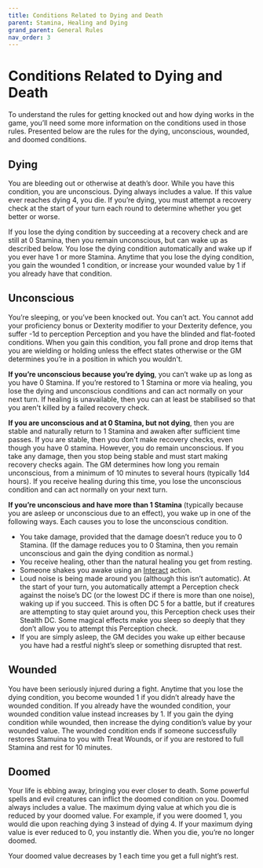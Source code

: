 ```yaml
---
title: Conditions Related to Dying and Death
parent: Stamina, Healing and Dying
grand_parent: General Rules
nav_order: 3
---
```


# Conditions Related to Dying and Death
To understand the rules for getting knocked out and how dying works in the game, you’ll need some more information on the conditions used in those rules. Presented below are the rules for the dying, unconscious, wounded, and doomed conditions.

## Dying
You are bleeding out or otherwise at death’s door. While you have this condition, you are unconscious. Dying always includes a value. If this value ever reaches dying 4, you die. If you’re dying, you must attempt a recovery check at the start of your turn each round to determine whether you get better or worse.

If you lose the dying condition by succeeding at a recovery check and are still at 0 Stamina, then you remain unconscious, but can wake up as described below. You lose the dying condition automatically and wake up if you ever have 1 or more Stamina. Anytime that you lose the dying condition, you gain the wounded 1 condition, or increase your wounded value by 1 if you already have that condition.

## Unconscious
You’re sleeping, or you’ve been knocked out. You can’t act. You cannot add your proficiency bonus or Dexterity modifier to your Dexterity defence, you suffer -1d to perception Perception and you have the blinded and flat-footed conditions. When you gain this condition, you fall prone and drop items that you are wielding or holding unless the effect states otherwise or the GM determines you’re in a position in which you wouldn't.

**If you’re unconscious because you’re dying**, you can’t wake up as long as you have 0 Stamina. If you’re restored to 1 Stamina or more via healing, you lose the dying and unconscious conditions and can act normally on your next turn. If healing is unavailable, then you can at least be stabilised so that you aren't killed by a failed recovery check.

**If you are unconscious and at 0 Stamina, but not dying**, then you are stable and naturally return to 1 Stamina and awaken after sufficient time passes. If you are stable, then you don't make recovery checks, even though you have 0 stamina. However, you do remain unconscious. If you take any damage, then you stop being stable and must start making recovery checks again. The GM determines how long you remain unconscious, from a minimum of 10 minutes to several hours (typically 1d4 hours). If you receive healing during this time, you lose the unconscious condition and can act normally on your next turn.

**If you’re unconscious and have more than 1 Stamina** (typically because you are asleep or unconscious due to an effect), you wake up in one of the following ways. Each causes you to lose the unconscious condition.
* You take damage, provided that the damage doesn’t reduce you to 0 Stamina. (If the damage reduces you to 0 Stamina, then you remain unconscious and gain the dying condition as normal.)
* You receive healing, other than the natural healing you get from resting.
* Someone shakes you awake using an [Interact](https://stormchaserroleplaying.com/stormchaserRPG/Combat/Actions/Interact/) action.
* Loud noise is being made around you (although this isn’t automatic). At the start of your turn, you automatically attempt a Perception check against the noise’s DC (or the lowest DC if there is more than one noise), waking up if you succeed. This is often DC 5 for a battle, but if creatures are attempting to stay quiet around you, this Perception check uses their Stealth DC. Some magical effects make you sleep so deeply that they don’t allow you to attempt this Perception check.
* If you are simply asleep, the GM decides you wake up either because you have had a restful night’s sleep or something disrupted that rest.

## Wounded
You have been seriously injured during a fight. Anytime that you lose the dying condition, you become wounded 1 if you didn’t already have the wounded condition. If you already have the wounded condition, your wounded condition value instead increases by 1. If you gain the dying condition while wounded, then increase the dying condition’s value by your wounded value. The wounded condition ends if someone successfully restores Stamuina to you with Treat Wounds, or if you are restored to full Stamina and rest for 10 minutes.

## Doomed
Your life is ebbing away, bringing you ever closer to death. Some powerful spells and evil creatures can inflict the doomed condition on you. Doomed always includes a value. The maximum dying value at which you die is reduced by your doomed value. For example, if you were doomed 1, you would die upon reaching dying 3 instead of dying 4. If your maximum dying value is ever reduced to 0, you instantly die. When you die, you’re no longer doomed.

Your doomed value decreases by 1 each time you get a full night’s rest.
